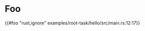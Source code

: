 <!--
     Copyright 2024, Colias Group, LLC

     SPDX-License-Identifier: CC-BY-SA-4.0
-->

# Foo

{{#foo "rust,ignore" examples/root-task/hello/src/main.rs:12:17}}
